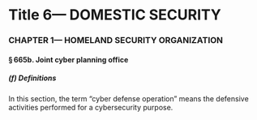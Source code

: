 
# Title 6— DOMESTIC SECURITY
### CHAPTER 1— HOMELAND SECURITY ORGANIZATION
#### § 665b. Joint cyber planning office
##### (f) Definitions

In this section, the term “cyber defense operation” means the defensive activities performed for a cybersecurity purpose.
